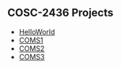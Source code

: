 ## COSC-2436 Projects

* [HelloWorld](1_HelloWorld)
* [COMS1](2_COMS1)
* [COMS2](3_COMS2)
* [COMS3](4_COMS3)